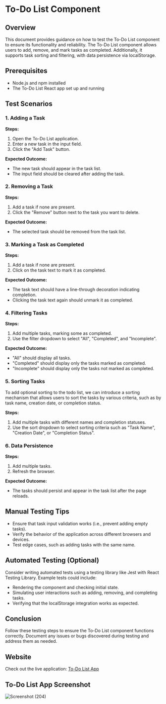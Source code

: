 # To-Do List Component

## Overview
This document provides guidance on how to test the To-Do List component to ensure its functionality and reliability. The To-Do List component allows users to add, remove, and mark tasks as completed. Additionally, it supports task sorting and filtering, with data persistence via localStorage.

## Prerequisites
- Node.js and npm installed
- The To-Do List React app set up and running

## Test Scenarios

### 1. Adding a Task
**Steps:**
1. Open the To-Do List application.
2. Enter a new task in the input field.
3. Click the "Add Task" button.

**Expected Outcome:**
- The new task should appear in the task list.
- The input field should be cleared after adding the task.

### 2. Removing a Task
**Steps:**
1. Add a task if none are present.
2. Click the "Remove" button next to the task you want to delete.

**Expected Outcome:**
- The selected task should be removed from the task list.

### 3. Marking a Task as Completed
**Steps:**
1. Add a task if none are present.
2. Click on the task text to mark it as completed.

**Expected Outcome:**
- The task text should have a line-through decoration indicating completion.
- Clicking the task text again should unmark it as completed.

### 4. Filtering Tasks
**Steps:**
1. Add multiple tasks, marking some as completed.
2. Use the filter dropdown to select "All", "Completed", and "Incomplete".

**Expected Outcome:**
- "All" should display all tasks.
- "Completed" should display only the tasks marked as completed.
- "Incomplete" should display only the tasks not marked as completed.

### 5. Sorting Tasks
To add optional sorting to the todo list, we can introduce a sorting mechanism that allows users to sort the tasks by various criteria, such as by task name, creation date, or completion status.

**Steps:**
1. Add multiple tasks with different names and completion statuses.
2. Use the sort dropdown to select sorting criteria such as "Task Name", "Creation Date", or "Completion Status".

### 6. Data Persistence
**Steps:**
1. Add multiple tasks.
2. Refresh the browser.

**Expected Outcome:**
- The tasks should persist and appear in the task list after the page reloads.

## Manual Testing Tips
- Ensure that task input validation works (i.e., prevent adding empty tasks).
- Verify the behavior of the application across different browsers and devices.
- Test edge cases, such as adding tasks with the same name.

## Automated Testing (Optional)
Consider writing automated tests using a testing library like Jest with React Testing Library. Example tests could include:
- Rendering the component and checking initial state.
- Simulating user interactions such as adding, removing, and completing tasks.
- Verifying that the localStorage integration works as expected.

## Conclusion
Follow these testing steps to ensure the To-Do List component functions correctly. Document any issues or bugs discovered during testing and address them as needed.
## Website
Check out the live application: [To-Do List App](https://to-do-list-60.netlify.app/)

## To-Do List App Screenshot

![Screenshot (204)](https://github.com/Shivang1179793/celebal-summer-internship-2024/assets/91139730/45afb992-68c9-46b5-b9dc-671191642d9a)
